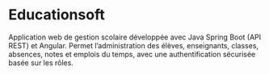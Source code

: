 # Educationsoft

Application web de gestion scolaire développée avec Java Spring Boot (API REST) et Angular. Permet l’administration des
élèves, enseignants, classes, absences, notes et emplois du temps, avec une authentification sécurisée basée sur les
rôles.
